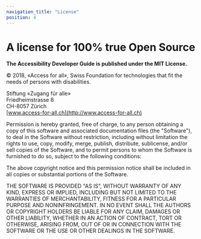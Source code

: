 ```yaml
---
navigation_title: "License"
position: 4
---
```


# A license for 100% true Open Source

**The Accessibility Developer Guide is published under the MIT License.**

© 2018, «Access for all», Swiss Foundation for technologies that fit the needs of persons with disabilities.

Stiftung «Zugang für alle»<br>
Friedheimstrasse 8<br>
CH-8057 Zürich<br>
[www.access-for-all.ch](http://www.access-for-all.ch)

Permission is hereby granted, free of charge, to any person obtaining a copy of this software and associated documentation files (the "Software"), to deal in the Software without restriction, including without limitation the rights to use, copy, modify, merge, publish, distribute, sublicense, and/or sell copies of the Software, and to permit persons to whom the Software is furnished to do so, subject to the following conditions:

The above copyright notice and this permission notice shall be included in all copies or substantial portions of the Software.

THE SOFTWARE IS PROVIDED "AS IS", WITHOUT WARRANTY OF ANY KIND, EXPRESS OR IMPLIED, INCLUDING BUT NOT LIMITED TO THE WARRANTIES OF MERCHANTABILITY, FITNESS FOR A PARTICULAR PURPOSE AND NONINFRINGEMENT. IN NO EVENT SHALL THE AUTHORS OR COPYRIGHT HOLDERS BE LIABLE FOR ANY CLAIM, DAMAGES OR OTHER LIABILITY, WHETHER IN AN ACTION OF CONTRACT, TORT OR OTHERWISE, ARISING FROM, OUT OF OR IN CONNECTION WITH THE SOFTWARE OR THE USE OR OTHER DEALINGS IN THE SOFTWARE.
